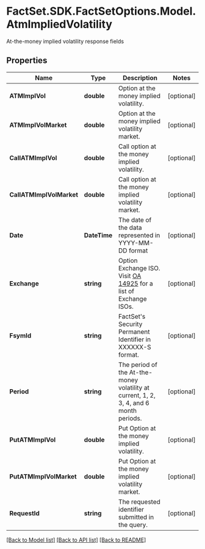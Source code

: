 # FactSet.SDK.FactSetOptions.Model.AtmImpliedVolatility
At-the-money implied volatility response fields

## Properties

Name | Type | Description | Notes
------------ | ------------- | ------------- | -------------
**ATMImplVol** | **double** | Option at the money implied volatility. | [optional] 
**ATMImplVolMarket** | **double** | Option at the money implied volatility market. | [optional] 
**CallATMImplVol** | **double** | Call option at the money implied volatility. | [optional] 
**CallATMImplVolMarket** | **double** | Call option at the money implied volatility market. | [optional] 
**Date** | **DateTime** | The date of the data represented in YYYY-MM-DD format | [optional] 
**Exchange** | **string** | Option Exchange ISO. Visit [OA 14925](https://my.apps.factset.com/oa/pages/14925) for a list of Exchange ISOs. | [optional] 
**FsymId** | **string** | FactSet&#39;s Security Permanent Identifier in XXXXXX-S format. | [optional] 
**Period** | **string** | The period of the At-the-money volatility at current, 1, 2, 3, 4, and 6 month periods. | [optional] 
**PutATMImplVol** | **double** | Put Option at the money implied volatility. | [optional] 
**PutATMImplVolMarket** | **double** | Put Option at the money implied volatility market. | [optional] 
**RequestId** | **string** | The requested identifier submitted in the query. | [optional] 

[[Back to Model list]](../README.md#documentation-for-models) [[Back to API list]](../README.md#documentation-for-api-endpoints) [[Back to README]](../README.md)

